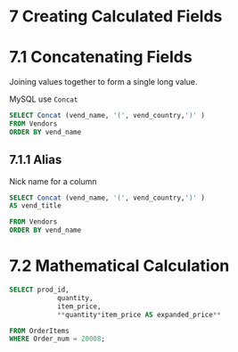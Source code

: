 # 7 Creating Calculated Fields

# 7.1 Concatenating Fields

Joining values together to form a single long value.

MySQL use `Concat`

```sql
SELECT Concat (vend_name, '(', vend_country,')' )
FROM Vendors
ORDER BY vend_name
```

## 7.1.1 Alias

Nick name for a column  

```sql
SELECT Concat (vend_name, '(', vend_country,')' ) 
AS vend_title

FROM Vendors
ORDER BY vend_name
```

# 7.2 Mathematical Calculation

```sql
SELECT prod_id, 
			quantity, 
			item_price, 
			**quantity*item_price AS expanded_price**

FROM OrderItems
WHERE Order_num = 20008;
```